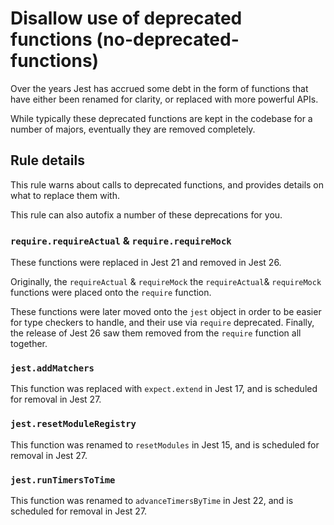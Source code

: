 # Disallow use of deprecated functions (no-deprecated-functions)

Over the years Jest has accrued some debt in the form of functions that have
either been renamed for clarity, or replaced with more powerful APIs.

While typically these deprecated functions are kept in the codebase for a number
of majors, eventually they are removed completely.

## Rule details

This rule warns about calls to deprecated functions, and provides details on
what to replace them with.

This rule can also autofix a number of these deprecations for you.

### `require.requireActual` & `require.requireMock`

These functions were replaced in Jest 21 and removed in Jest 26.

Originally, the `requireActual` & `requireMock` the `requireActual`&
`requireMock` functions were placed onto the `require` function.

These functions were later moved onto the `jest` object in order to be easier
for type checkers to handle, and their use via `require` deprecated. Finally,
the release of Jest 26 saw them removed from the `require` function all
together.

### `jest.addMatchers`

This function was replaced with `expect.extend` in Jest 17, and is scheduled for
removal in Jest 27.

### `jest.resetModuleRegistry`

This function was renamed to `resetModules` in Jest 15, and is scheduled for
removal in Jest 27.

### `jest.runTimersToTime`

This function was renamed to `advanceTimersByTime` in Jest 22, and is scheduled
for removal in Jest 27.
